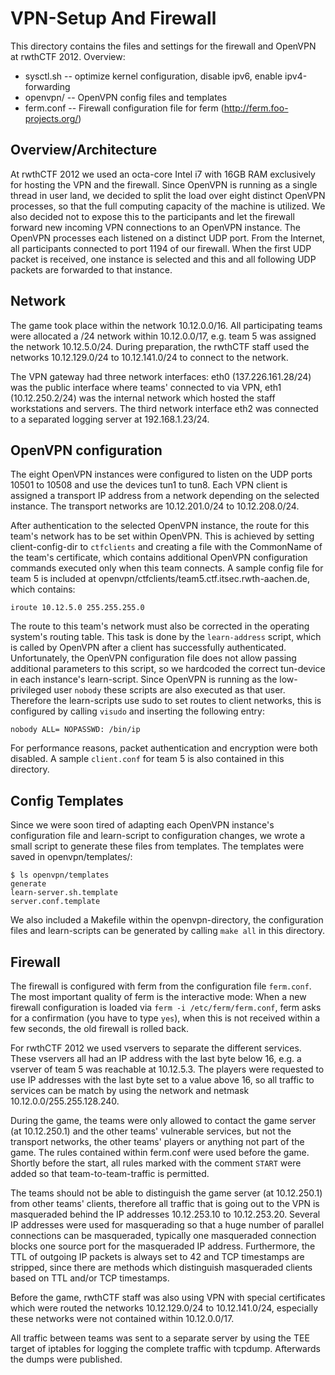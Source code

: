 VPN-Setup And Firewall
======================

This directory contains the files and settings for the firewall and OpenVPN at
rwthCTF 2012. Overview:

 * sysctl.sh -- optimize kernel configuration, disable ipv6, enable ipv4-forwarding
 * openvpn/ -- OpenVPN config files and templates
 * ferm.conf -- Firewall configuration file for ferm (http://ferm.foo-projects.org/)

Overview/Architecture
---------------------

At rwthCTF 2012 we used an octa-core Intel i7 with 16GB RAM exclusively for
hosting the VPN and the firewall. Since OpenVPN is running as a single thread
in user land, we decided to split the load over eight distinct OpenVPN
processes, so that the full computing capacity of the machine is utilized. We
also decided not to expose this to the participants and let the firewall
forward new incoming VPN connections to an OpenVPN instance. The OpenVPN
processes each listened on a distinct UDP port. From the Internet, all
participants connected to port 1194 of our firewall. When the first UDP packet
is received, one instance is selected and this and all following UDP packets
are forwarded to that instance.

Network
-------

The game took place within the network 10.12.0.0/16. All participating teams
were allocated a /24 network within 10.12.0.0/17, e.g. team 5 was assigned the
network 10.12.5.0/24. During preparation, the rwthCTF staff used the networks
10.12.129.0/24 to 10.12.141.0/24 to connect to the network.

The VPN gateway had three network interfaces: eth0 (137.226.161.28/24) was the
public interface where teams' connected to via VPN, eth1 (10.12.250.2/24) was
the internal network which hosted the staff workstations and servers. The third
network interface eth2 was connected to a separated logging server at
192.168.1.23/24.

OpenVPN configuration
---------------------

The eight OpenVPN instances were configured to listen on the UDP ports 10501 to
10508 and use the devices tun1 to tun8. Each VPN client is assigned a transport
IP address from a network depending on the selected instance. The transport
networks are 10.12.201.0/24 to 10.12.208.0/24.

After authentication to the selected OpenVPN instance, the route for this
team's network has to be set within OpenVPN.  This is achieved by setting
client-config-dir to `ctfclients` and creating a file with the CommonName of
the team's certificate, which contains additional OpenVPN configuration
commands executed only when this team connects.  A sample config file for team
5 is included at openvpn/ctfclients/team5.ctf.itsec.rwth-aachen.de, which
contains:

    iroute 10.12.5.0 255.255.255.0

The route to this team's network must also be corrected in the operating
system's routing table. This task is done by the `learn-address` script, which
is called by OpenVPN after a client has successfully authenticated.
Unfortunately, the OpenVPN configuration file does not allow passing additional
parameters to this script, so we hardcoded the correct tun-device in each
instance's learn-script. Since OpenVPN is running as the low-privileged user
`nobody` these scripts are also executed as that user. Therefore the
learn-scripts use sudo to set routes to client networks, this is configured by
calling `visudo` and inserting the following entry:

    nobody ALL= NOPASSWD: /bin/ip

For performance reasons, packet authentication and encryption were both
disabled. A sample `client.conf` for team 5 is also contained in this
directory.

Config Templates
----------------

Since we were soon tired of adapting each OpenVPN instance's configuration file
and learn-script to configuration changes, we wrote a small script to generate
these files from templates.  The templates were saved in openvpn/templates/:

    $ ls openvpn/templates
    generate
    learn-server.sh.template
    server.conf.template

We also included a Makefile within the openvpn-directory, the configuration
files and learn-scripts can be generated by calling `make all` in this
directory.

Firewall
--------

The firewall is configured with ferm from the configuration file `ferm.conf`.
The most important quality of ferm is the interactive mode: When a new firewall
configuration is loaded via `ferm -i /etc/ferm/ferm.conf`, ferm asks for a
confirmation (you have to type `yes`), when this is not received within a few
seconds, the old firewall is rolled back.

For rwthCTF 2012 we used vservers to separate the different services. These
vservers all had an IP address with the last byte below 16, e.g. a vserver of
team 5 was reachable at 10.12.5.3.  The players were requested to use IP
addresses with the last byte set to a value above 16, so all traffic to
services can be match by using the network and netmask
10.12.0.0/255.255.128.240.

During the game, the teams were only allowed to contact the game server (at
10.12.250.1) and the other teams' vulnerable services, but not the transport
networks, the other teams' players or anything not part of the game. The rules
contained within ferm.conf were used before the game. Shortly before the start,
all rules marked with the comment `START` were added so that
team-to-team-traffic is permitted.

The teams should not be able to distinguish the game server (at 10.12.250.1)
from other teams' clients, therefore all traffic that is going out to the VPN
is masqueraded behind the IP addresses 10.12.253.10 to 10.12.253.20. Several IP
addresses were used for masquerading so that a huge number of parallel
connections can be masqueraded, typically one masqueraded connection blocks one
source port for the masqueraded IP address.  Furthermore, the TTL of outgoing
IP packets is always set to 42 and TCP timestamps are stripped, since there are
methods which distinguish masqueraded clients based on TTL and/or TCP timestamps.

Before the game, rwthCTF staff was also using VPN with special certificates
which were routed the networks 10.12.129.0/24 to 10.12.141.0/24, especially
these networks were not contained within 10.12.0.0/17.

All traffic between teams was sent to a separate server by using the TEE target
of iptables for logging the complete traffic with tcpdump. Afterwards the dumps
were published.

